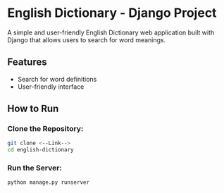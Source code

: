 # English Dictionary - Django Project

A simple and user-friendly English Dictionary web application built with Django that allows users to search for word meanings.

## Features
- Search for word definitions
- User-friendly interface

## How to Run
### Clone the Repository:
```sh
git clone <--Link-->
cd english-dictionary
```

### Run the Server:
```sh
python manage.py runserver
```







